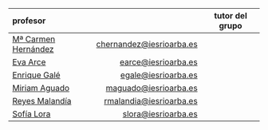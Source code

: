 <!-- TITLE: Lengua Española y Literatura -->

| profesor                                               |                          |tutor del grupo|
|:-------------------------------------------------------|-------------------------:|:-:|
|[Mª Carmen Hernández](/departamento/lengua-literatura/chernandez)  |chernandez@iesrioarba.es   ||
|[Eva Arce](/departamento/lengua-literatura/earce)                  |earce@iesrioarba.es        ||
|[Enrique Galé](/departamento/lengua-literatura/egale)              |egale@iesrioarba.es        ||
|[Miriam Aguado](/departamento/lengua-literatura/maguado)              |maguado@iesrioarba.es       ||
|[Reyes Malandía](/departamento/lengua-literatura/rmalandia)          |rmalandia@iesrioarba.es  ||
|[Sofía Lora](/departamento/lengua-literatura/slora)                  |slora@iesrioarba.es      ||

